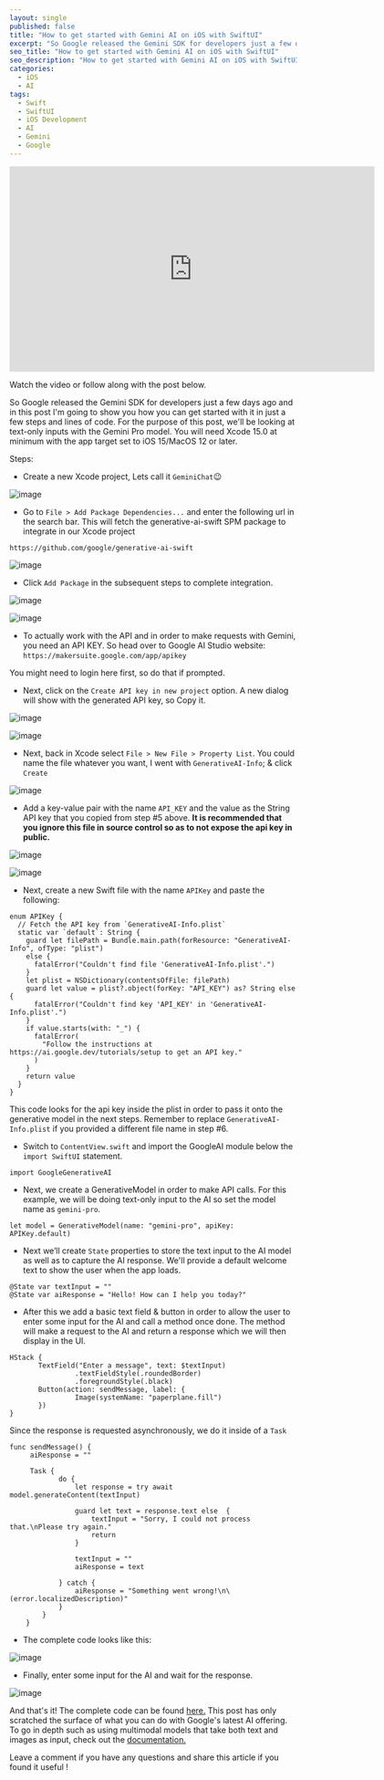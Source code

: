 ```yaml
---
layout: single
published: false
title: "How to get started with Gemini AI on iOS with SwiftUI"
excerpt: "So Google released the Gemini SDK for developers just a few days ago and in this post I'm going to show you how you can get started with it in just a few steps and lines of code."
seo_title: "How to get started with Gemini AI on iOS with SwiftUI"
seo_description: "How to get started with Gemini AI on iOS with SwiftUI"
categories:
  - iOS
  - AI
tags:
  - Swift
  - SwiftUI
  - iOS Development
  - AI
  - Gemini
  - Google
---
```

<iframe width="640" height="360" src="https://www.youtube-nocookie.com/embed/X-zs-wa6j28?controls=0" frameborder="0" allowfullscreen></iframe>

Watch the video or follow along with the post below.

So Google released the Gemini SDK for developers just a few days ago and in this post I'm going to show you how you can get started with it in just a few steps and lines of code. For the purpose of this post, we'll be looking at text-only inputs with the Gemini Pro model. You will need Xcode 15.0 at minimum with the app target set to iOS 15/MacOS 12 or later.


Steps:
* Create a new Xcode project, Lets call it `GeminiChat`😉

![image](/assets/images/post10/step1.png)

* Go to `File > Add Package Dependencies...` and enter the following url in the search bar. This will fetch the generative-ai-swift SPM package to integrate in our Xcode project 

```
https://github.com/google/generative-ai-swift
```

![image](/assets/images/post10/step2.png)


* Click `Add Package` in the subsequent steps to complete integration.

![image](/assets/images/post10/step3.png)

![image](/assets/images/post10/step4.png)

* To actually work with the API and in order to make requests with Gemini, you need an API KEY. So head over to Google AI Studio website:
`https://makersuite.google.com/app/apikey`

You might need to login here first, so do that if prompted.

* Next, click on the `Create API key in new project` option.
A new dialog will show with the generated API key, so Copy it.

![image](/assets/images/post10/step5.png)

![image](/assets/images/post10/step6.png)

* Next, back in Xcode select `File > New File > Property List`. You could name the file whatever you want, I went with `GenerativeAI-Info`; & click `Create`

![image](/assets/images/post10/step7.png)


* Add a key-value pair with the name `API_KEY` and the value as the String API key that you copied from step #5 above. **It is recommended that you ignore this file in source control so as to not expose the api key in public.**

![image](/assets/images/post10/step8.png)

![image](/assets/images/post10/step9.png)

* Next, create a new Swift file with the name `APIKey` and paste the following:
```
enum APIKey {
  // Fetch the API key from `GenerativeAI-Info.plist`
  static var `default`: String {
    guard let filePath = Bundle.main.path(forResource: "GenerativeAI-Info", ofType: "plist")
    else {
      fatalError("Couldn't find file 'GenerativeAI-Info.plist'.")
    }
    let plist = NSDictionary(contentsOfFile: filePath)
    guard let value = plist?.object(forKey: "API_KEY") as? String else {
      fatalError("Couldn't find key 'API_KEY' in 'GenerativeAI-Info.plist'.")
    }
    if value.starts(with: "_") {
      fatalError(
        "Follow the instructions at https://ai.google.dev/tutorials/setup to get an API key."
      )
    }
    return value
  }
}
```
This code looks for the api key inside the plist in order to pass it onto the generative model in the next steps. Remember to replace `GenerativeAI-Info.plist` if you provided a different file name in step #6.

* Switch to `ContentView.swift` and import the GoogleAI module below the `import SwiftUI` statement.
```
import GoogleGenerativeAI
```
* Next, we create a GenerativeModel in order to make API calls. For this example, we will be doing text-only input to the AI so set the model name as `gemini-pro`.

```
let model = GenerativeModel(name: "gemini-pro", apiKey: APIKey.default)
```
* Next we’ll create `State` properties to store the text input to the AI model as well as to capture the AI response. We'll provide a default welcome text to show the user when the app loads.
```
@State var textInput = ""
@State var aiResponse = "Hello! How can I help you today?"
```
* After this we add a basic text field & button in order to allow the user to enter some input for the AI and call a method once done. The method will make a request to the AI and return a response which we will then display in the UI.
```
HStack {
       TextField("Enter a message", text: $textInput)
                .textFieldStyle(.roundedBorder)
                .foregroundStyle(.black)
       Button(action: sendMessage, label: {
                Image(systemName: "paperplane.fill")
       })
}
```
Since the response is requested asynchronously, we do it inside of a `Task`

```
func sendMessage() {
     aiResponse = ""
        
     Task {
            do {
                let response = try await model.generateContent(textInput)
                
                guard let text = response.text else  {
                    textInput = "Sorry, I could not process that.\nPlease try again."
                    return
                }
                
                textInput = ""
                aiResponse = text
                
            } catch {
                aiResponse = "Something went wrong!\n\(error.localizedDescription)"
            }
        }
    }
```

* The complete code looks like this:

![image](/assets/images/post10/gemini-code.png)

* Finally, enter some input for the AI and wait for the response.

![image](/assets/images/post10/gemini-io.png)

And that's it! The complete code can be found [here.](https://github.com/anupdsouza/ios-gemini-sample)
This post has only scratched the surface of what you can do with Google's latest AI offering. To go in depth such as using multimodal models that take both text and images as input, check out the [documentation.](https://ai.google.dev/docs/gemini_api_overview)


Leave a comment if you have any questions and share this article if you found it useful  !
